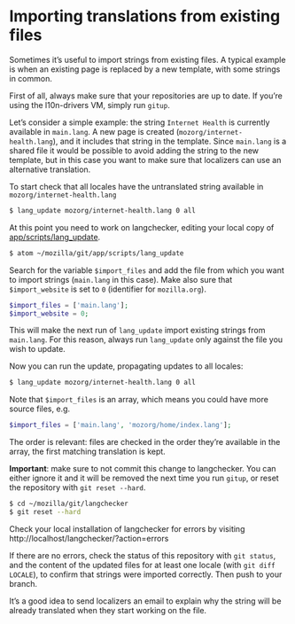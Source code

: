 # Importing translations from existing files

Sometimes it’s useful to import strings from existing files. A typical example is when an existing page is replaced by a new template, with some strings in common.

First of all, always make sure that your repositories are up to date. If you’re using the l10n-drivers VM, simply run `gitup`.

Let’s consider a simple example: the string `Internet Health` is currently available in `main.lang`. A new page is created (`mozorg/internet-health.lang`), and it includes that string in the template. Since `main.lang` is a shared file it would be possible to avoid adding the string to the new template, but in this case you want to make sure that localizers can use an alternative translation.

To start check that all locales have the untranslated string available in `mozorg/internet-health.lang`

```BASH
$ lang_update mozorg/internet-health.lang 0 all
```

At this point you need to work on langchecker, editing your local copy of [app/scripts/lang_update](https://github.com/mozilla-l10n/langchecker/blob/master/app/scripts/lang_update#L105).

```BASH
$ atom ~/mozilla/git/app/scripts/lang_update
```

Search for the variable `$import_files` and add the file from which you want to import strings (`main.lang` in this case). Make also sure that `$import_website` is set to `0` (identifier for `mozilla.org`).

```PHP
$import_files = ['main.lang'];
$import_website = 0;
```

This will make the next run of `lang_update` import existing strings from `main.lang`. For this reason, always run `lang_update` only against the file you wish to update.

Now you can run the update, propagating updates to all locales:

```BASH
$ lang_update mozorg/internet-health.lang 0 all
```

Note that `$import_files` is an array, which means you could have more source files, e.g.

```PHP
$import_files = ['main.lang', 'mozorg/home/index.lang'];
```

The order is relevant: files are checked in the order they’re available in the array, the first matching translation is kept.

**Important**: make sure to not commit this change to langchecker. You can either ignore it and it will be removed the next time you run `gitup`, or reset the repository with `git reset --hard`.

```BASH
$ cd ~/mozilla/git/langchecker
$ git reset --hard
```

Check your local installation of langchecker for errors by visiting http://localhost/langchecker/?action=errors

If there are no errors, check the status of this repository with `git status`, and the content of the updated files for at least one locale (with `git diff LOCALE`), to confirm that strings were imported correctly. Then push to your branch.

It’s a good idea to send localizers an email to explain why the string will be already translated when they start working on the file.
